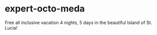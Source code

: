 # expert-octo-meda
Free all inclusive vacation
4 nights, 5 days
in the beautiful Island of St. Lucia!

